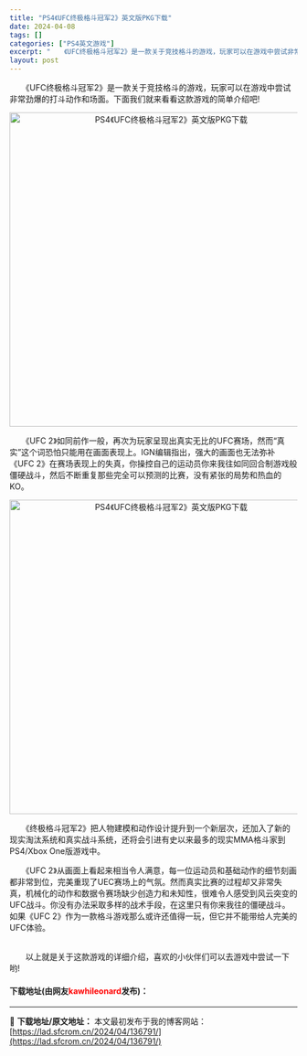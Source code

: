 ```yaml
---
title: "PS4《UFC终极格斗冠军2》英文版PKG下载"
date: 2024-04-08
tags: []
categories: ["PS4英文游戏"]
excerpt: "　　《UFC终极格斗冠军2》是一款关于竞技格斗的游戏，玩家可以在游戏中尝试非常劲爆的打斗动作和场面。下面我们就来看看这款游戏的简单介绍吧! 　　《UFC 2》如同前作一般，再次为玩家呈现出真实无比的UFC赛场，然而&ldquo;真实&rdquo;这个词恐怕只能用在画面表现上。IGN编辑指出，强大的画&hellip;"
layout: post
---
```


 <p>　　《UFC终极格斗冠军2》是一款关于竞技格斗的游戏，玩家可以在游戏中尝试非常劲爆的打斗动作和场面。下面我们就来看看这款游戏的简单介绍吧!</p> <p align="center"><img align="" border="0" src="https://lad.sfcrom.cn/wp-content/uploads/2024/04/20240408_6613a47d13999.webp" width="550" alt="PS4《UFC终极格斗冠军2》英文版PKG下载" /></p> <p>　　《UFC 2》如同前作一般，再次为玩家呈现出真实无比的UFC赛场，然而&ldquo;真实&rdquo;这个词恐怕只能用在画面表现上。IGN编辑指出，强大的画面也无法弥补《UFC 2》在赛场表现上的失真，你操控自己的运动员你来我往如同回合制游戏般僵硬战斗，然后不断重复那些完全可以预测的比赛，没有紧张的局势和热血的KO。</p> <p align="center"><img align="" border="0" src="https://lad.sfcrom.cn/wp-content/uploads/2024/04/20240408_6613a47d63ed0.webp" width="550" alt="PS4《UFC终极格斗冠军2》英文版PKG下载" /></p> <p>　　《终极格斗冠军2》把人物建模和动作设计提升到一个新层次，还加入了新的现实淘汰系统和真实战斗系统，还将会引进有史以来最多的现实MMA格斗家到PS4/Xbox One版游戏中。</p> <p>　　《UFC 2》从画面上看起来相当令人满意，每一位运动员和基础动作的细节刻画都非常到位，完美重现了UEC赛场上的气氛。然而真实比赛的过程却又非常失真，机械化的动作和数据令赛场缺少创造力和未知性，很难令人感受到风云突变的UFC战斗。你没有办法采取多样的战术手段，在这里只有你来我往的僵硬战斗。如果《UFC 2》作为一款格斗游戏那么或许还值得一玩，但它并不能带给人完美的UFC体验。</p> <p><br />　　以上就是关于这款游戏的详细介绍，喜欢的小伙伴们可以去游戏中尝试一下哟!</p> <p><h4>下载地址(由网友<font color="red">kawhileonard</font>发布)：</h4></p> 

---
📖 **下载地址/原文地址：** 本文最初发布于我的博客网站：[https://lad.sfcrom.cn/2024/04/136791/](https://lad.sfcrom.cn/2024/04/136791/)
